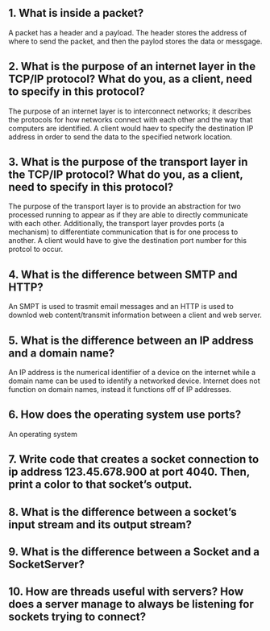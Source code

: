 ## 1. What is inside a packet?
A packet has a header and a payload. The header stores the address of where to send the packet, and then the paylod stores the data or messgage. 

## 2. What is the purpose of an internet layer in the TCP/IP protocol? What do you, as a client, need to specify in this protocol?
The purpose of an internet layer is to interconnect networks; it describes the protocols for how networks connect with each other and the way that computers are identified. A client would haev to specify the destination IP address in order to send the data to the specified network location. 


## 3. What is the purpose of the transport layer in the TCP/IP protocol? What do you, as a client, need to specify in this protocol?
The purpose of the transport layer is to provide an abstraction for two processed running to appear as if they are able to directly communicate with each other. Additionally, the transport layer provdes ports (a mechanism) to differentiate communication that is for one process to another. A client would have to give the destination port number for this protcol to occur. 


## 4. What is the difference between SMTP and HTTP?
An SMPT is used to trasmit email messages and an HTTP is used to downlod web content/transmit information between a client and web server. 


## 5. What is the difference between an IP address and a domain name?
An IP address is the numerical identifier of a device on the internet while a domain name can be used to identify a networked device. Internet does not function on domain names, instead it functions off of IP addresses. 


## 6. How does the operating system use ports?
An operating system 


## 7. Write code that creates a socket connection to ip address 123.45.678.900 at port 4040. Then, print a color to that socket’s output.



## 8. What is the difference between a socket’s input stream and its output stream?



## 9. What is the difference between a Socket and a SocketServer?



## 10. How are threads useful with servers? How does a server manage to always be listening for sockets trying to connect?



